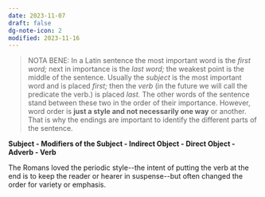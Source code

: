 ```yaml
---
date: 2023-11-07
draft: false
dg-note-icon: 2
modified: 2023-11-16
---
```


> NOTA BENE: In a Latin sentence the most important word is the *first word;* next in importance is the *last word;* the weakest point is the middle of the sentence. Usually the *subject* is the most important word and is placed *first;* then the *verb* (in the future we will call the predicate the verb.) is placed *last.* The other words of the sentence stand between these two in the order of their importance. However, word order is **just a style and not necessarily one way** or another. That is why the endings are important to identify the different parts of the sentence.

**Subject - Modifiers of the Subject - Indirect Object - Direct Object - Adverb - Verb**

The Romans loved the periodic style--the intent of putting the verb at the end is to keep the reader or hearer in suspense--but often changed the order for variety or emphasis.
